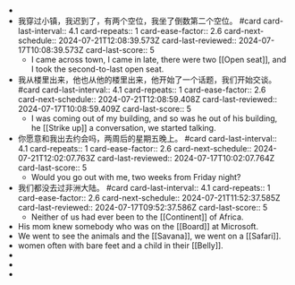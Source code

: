-
- 我穿过小镇，我迟到了，有两个空位，我坐了倒数第二个空位。 #card
  card-last-interval:: 4.1
  card-repeats:: 1
  card-ease-factor:: 2.6
  card-next-schedule:: 2024-07-21T12:08:39.573Z
  card-last-reviewed:: 2024-07-17T10:08:39.573Z
  card-last-score:: 5
	- I came across town, I came in late, there were two [[Open seat]], and I took the second-to-last open seat.
- 我从楼里出来，他也从他的楼里出来，他开始了一个话题，我们开始交谈。 #card
  card-last-interval:: 4.1
  card-repeats:: 1
  card-ease-factor:: 2.6
  card-next-schedule:: 2024-07-21T12:08:59.408Z
  card-last-reviewed:: 2024-07-17T10:08:59.409Z
  card-last-score:: 5
	- I was coming out of my building, and so was he out of his building, he [[Strike up]] a conversation, we started talking.
- 你愿意和我出去约会吗，两周后的星期五晚上。 #card
  card-last-interval:: 4.1
  card-repeats:: 1
  card-ease-factor:: 2.6
  card-next-schedule:: 2024-07-21T12:02:07.763Z
  card-last-reviewed:: 2024-07-17T10:02:07.764Z
  card-last-score:: 5
	- Would you go out with me, two weeks from Friday night?
- 我们都没去过非洲大陆。 #card
  card-last-interval:: 4.1
  card-repeats:: 1
  card-ease-factor:: 2.6
  card-next-schedule:: 2024-07-21T11:52:37.585Z
  card-last-reviewed:: 2024-07-17T09:52:37.586Z
  card-last-score:: 5
	- Neither of us had ever been to the [[Continent]] of Africa.
- His mom knew somebody who was on the [[Board]] at Microsoft.
- We went to see the animals and the [[Savana]], we went on a [[Safari]].
- women often with bare feet and a child in their [[Belly]].
-
-
-
